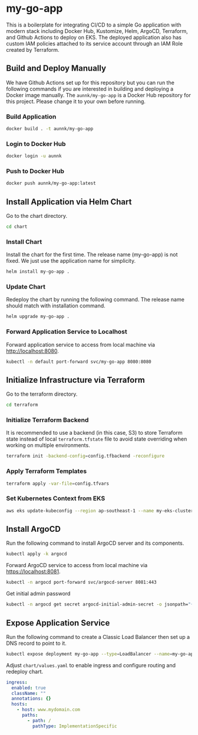 # my-go-app

This is a boilerplate for integrating CI/CD to a simple Go application with modern stack including Docker Hub, Kustomize, Helm, ArgoCD, Terraform, and Github Actions to deploy on EKS. The deployed application also has custom IAM policies attached to its service account through an IAM Role created by Terraform.

## Build and Deploy Manually

We have Github Actions set up for this repository but you can run the following commands if you are interested in building and deploying a Docker image manually. The `aunnk/my-go-app` is a Docker Hub repository for this project. Please change it to your own before running.

### Build Application

```bash
docker build . -t aunnk/my-go-app
```

### Login to Docker Hub

```bash
docker login -u aunnk
```

### Push to Docker Hub

```bash
docker push aunnk/my-go-app:latest
```

## Install Application via Helm Chart

Go to the chart directory.

```bash
cd chart
```

### Install Chart

Install the chart for the first time. The release name (my-go-app) is not fixed. We just use the application name for simplicity.

```bash
helm install my-go-app .
```

### Update Chart

Redeploy the chart by running the following command. The release name should match with installation command.

```bash
helm upgrade my-go-app .
```

### Forward Application Service to Localhost

Forward application service to access from local machine via <http://localhost:8080>.

```bash
kubectl -n default port-forward svc/my-go-app 8080:8080
```

## Initialize Infrastructure via Terraform

Go to the terraform directory.

```bash
cd terraform
```

### Initialize Terraform Backend

It is recommended to use a backend (in this case, S3) to store Terraform state instead of local `terraform.tfstate` file to avoid state overriding when working on multiple environments.

```bash
terraform init -backend-config=config.tfbackend -reconfigure
```

### Apply Terraform Templates

```bash
terraform apply -var-file=config.tfvars
```

### Set Kubernetes Context from EKS

```bash
aws eks update-kubeconfig --region ap-southeast-1 --name my-eks-cluster --alias eks
```

## Install ArgoCD

Run the following command to install ArgoCD server and its components.

```bash
kubectl apply -k argocd
```

Forward ArgoCD service to access from local machine via <https://localhost:8081>.

```bash
kubectl -n argocd port-forward svc/argocd-server 8081:443
```

Get initial admin password
```bash
kubectl -n argocd get secret argocd-initial-admin-secret -o jsonpath="{.data.password}" | base64 -d
```

## Expose Application Service

Run the following command to create a Classic Load Balancer then set up a DNS record to point to it.

```bash
kubectl expose deployment my-go-app --type=LoadBalancer --name=my-go-app-loadbalancer --port=80
```

Adjust `chart/values.yaml` to enable ingress and configure routing and redeploy chart.

```yaml
ingress:
  enabled: true
  className: ""
  annotations: {}
  hosts:
    - host: www.mydomain.com
      paths:
        - path: /
          pathType: ImplementationSpecific
```
